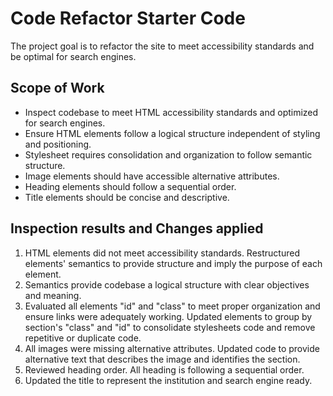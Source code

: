 # Code Refactor Starter Code

The project goal is to refactor the site to meet accessibility standards and be optimal for search engines. 

## Scope of Work

- Inspect codebase to meet HTML accessibility standards and optimized for search engines. 
- Ensure HTML elements follow a logical structure independent of styling and positioning.
- Stylesheet requires consolidation and organization to follow semantic structure.
- Image elements should have accessible alternative attributes.
- Heading elements should follow a sequential order.
- Title elements should be concise and descriptive.

## Inspection results and Changes applied

1. HTML elements did not meet accessibility standards. Restructured elements' semantics to provide structure and imply the purpose of each element. 
2. Semantics provide codebase a logical structure with clear objectives and meaning.
3. Evaluated all elements "id" and "class" to meet proper organization and ensure links were adequately working. Updated elements to group by section's "class" and "id" to consolidate stylesheets code and remove repetitive or duplicate code.
4. All images were missing alternative attributes. Updated code to provide alternative text that describes the image and identifies the section.
5. Reviewed heading order. All heading is following a sequential order.
6. Updated the title to represent the institution and search engine ready.
